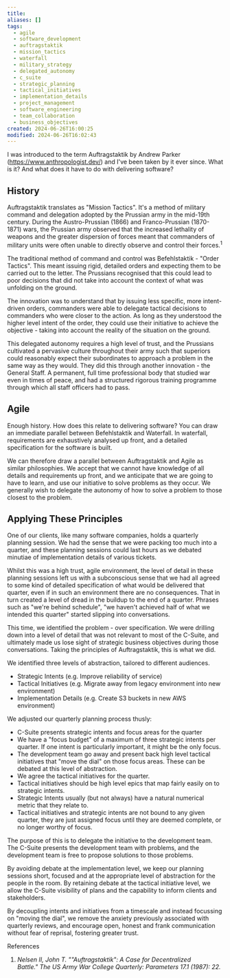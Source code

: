 ```yaml
---
title:
aliases: []
tags:
  - agile
  - software_development
  - auftragstaktik
  - mission_tactics
  - waterfall
  - military_strategy
  - delegated_autonomy
  - c_suite
  - strategic_planning
  - tactical_initiatives
  - implementation_details
  - project_management
  - software_engineering
  - team_collaboration
  - business_objectives
created: 2024-06-26T16:00:25
modified: 2024-06-26T16:02:43
---
```


I was introduced to the term Auftragstaktik by Andrew Parker (<https://www.anthropologist.dev/>) and I've been taken by it ever since. What is it? And what does it have to do with delivering software?

## History

Auftragstaktik translates as "Mission Tactics". It's a method of military command and delegation adopted by the Prussian army in the mid-19th century. During the Austro-Prussian (1866) and Franco-Prussian (1870-1871) wars, the Prussian army observed that the increased lethality of weapons and the greater dispersion of forces meant that commanders of military units were often unable to directly observe and control their forces.$^1$

The traditional method of command and control was Befehlstaktik - "Order Tactics". This meant issuing rigid, detailed orders and expecting them to be carried out to the letter. The Prussians recognised that this could lead to poor decisions that did not take into account the context of what was unfolding on the ground.

The innovation was to understand that by issuing less specific, more intent-driven orders, commanders were able to delegate tactical decisions to commanders who were closer to the action. As long as they understood the higher level intent of the order, they could use their initiative to achieve the objective - taking into account the reality of the situation on the ground.

This delegated autonomy requires a high level of trust, and the Prussians cultivated a pervasive culture throughout their army such that superiors could reasonably expect their subordinates to approach a problem in the same way as they would. They did this through another innovation - the General Staff. A permanent, full time professional body that studied war even in times of peace, and had a structured rigorous training programme through which all staff officers had to pass.

## Agile

Enough history. How does this relate to delivering software? You can draw an immediate parallel between Befehlstaktik and Waterfall. In waterfall, requirements are exhaustively analysed up front, and a detailed specification for the software is built.

We can therefore draw a parallel between Auftragstaktik and Agile as similar philosophies. We accept that we cannot have knowledge of all details and requirements up front, and we anticipate that we are going to have to learn, and use our initiative to solve problems as they occur. We generally wish to delegate the autonomy of how to solve a problem to those closest to the problem.

## Applying These Principles

One of our clients, like many software companies, holds a quarterly planning session. We had the sense that we were packing too much into a quarter, and these planning sessions could last hours as we debated minutiae of implementation details of various tickets.

Whilst this was a high trust, agile environment, the level of detail in these planning sessions left us with a subconscious sense that we had all agreed to some kind of detailed specification of what would be delivered that quarter, even if in such an environment there are no consequences. That in turn created a level of dread in the buildup to the end of a quarter. Phrases such as "we're behind schedule", "we haven't achieved half of what we intended this quarter" started slipping into conversations.

This time, we identified the problem - over specification. We were drilling down into a level of detail that was not relevant to most of the C-Suite, and ultimately made us lose sight of strategic business objectives during those conversations. Taking the principles of Auftragstaktik, this is what we did.

We identified three levels of abstraction, tailored to different audiences.

- Strategic Intents (e.g. Improve reliability of service)
- Tactical Initiatives (e.g. Migrate away from legacy environment into new environment)
- Implementation Details (e.g. Create S3 buckets in new AWS environment)

We adjusted our quarterly planning process thusly:

- C-Suite presents strategic intents and focus areas for the quarter
- We have a "focus budget" of a maximum of three strategic intents per quarter. If one intent is particularly important, it might be the only focus.
- The development team go away and present back high level tactical initiatives that "move the dial" on those focus areas. These can be debated at this level of abstraction.
- We agree the tactical initiatives for the quarter.
- Tactical initiatives should be high level epics that map fairly easily on to strategic intents.
- Strategic Intents usually (but not always) have a natural numerical metric that they relate to.
- Tactical initiatives and strategic intents are not bound to any given quarter, they are just assigned focus until they are deemed complete, or no longer worthy of focus.

The purpose of this is to delegate the initiative to the development team. The C-Suite presents the development team with problems, and the development team is free to propose solutions to those problems.

By avoiding debate at the implementation level, we keep our planning sessions short, focused and at the appropriate level of abstraction for the people in the room. By retaining debate at the tactical initiative level, we allow the C-Suite visibility of plans and the capability to inform clients and stakeholders.

By decoupling intents and initiatives from a timescale and instead focussing on "moving the dial", we remove the anxiety previously associated with quarterly reviews, and encourage open, honest and frank communication without fear of reprisal, fostering greater trust.

References

1. _Nelsen II, John T. ""Auftragstaktik": A Case for Decentralized Battle." The US Army War College Quarterly: Parameters 17.1 (1987): 22._
